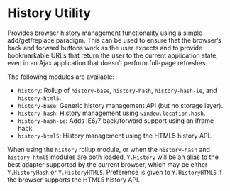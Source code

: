 History Utility
===============

Provides browser history management functionality using a simple add/get/replace paradigm. This can be used to ensure that the browser’s back and forward buttons work as the user expects and to provide bookmarkable URLs that return the user to the current application state, even in an Ajax application that doesn’t perform full-page refreshes.

The following modules are available:

-   `history`: Rollup of `history-base`, `history-hash`, `history-hash-ie`, and `history-html5`.
-   `history-base`: Generic history management API (but no storage layer).
-   `history-hash`: History management using `window.location.hash`.
-   `history-hash-ie`: Adds IE6/7 back/forward support using an iframe hack.
-   `history-html5`: History management using the HTML5 history API.

When using the `history` rollup module, or when the `history-hash` and `history-html5` modules are both loaded, `Y.History` will be an alias to the best adapter supported by the current browser, which may be either `Y.HistoryHash` or `Y.HistoryHTML5`. Preference is given to `Y.HistoryHTML5` if the browser supports the HTML5 history API.
